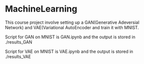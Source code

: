 # MachineLearning

This course project involve setting up a GAN(Generative Adeversial Network) and VAE(Variational AutoEncoder and train it with MNIST. 

Script for GAN on MNIST is GAN.ipynb and the output is stored in ./results_GAN

Script for VAE on MNIST is VAE.ipynb and the output is stored in ./results_VAE
